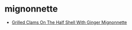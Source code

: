 # mignonnette

 * [Grilled Clams On The Half Shell With Ginger Mignonnette](../../index/g/grilled-clams-on-the-half-shell-with-ginger-mignonnette-106992.json)
